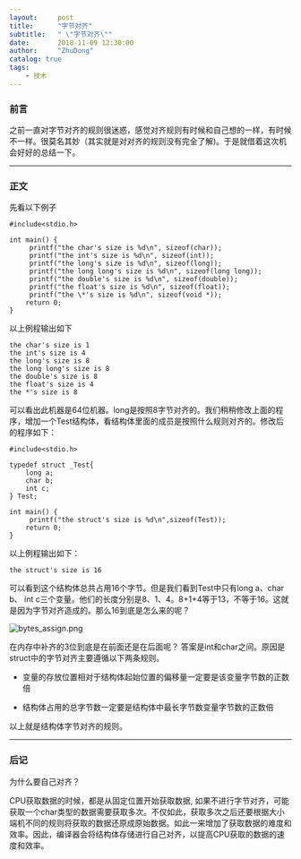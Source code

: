 ```yaml
---
layout:     post
title:      "字节对齐"
subtitle:   " \"字节对齐\""
date:       2018-11-09 12:30:00
author:     "ZhuDong"
catalog: true
tags:
    - 技术
---
```


### 前言
之前一直对字节对齐的规则很迷惑，感觉对齐规则有时候和自己想的一样，有时候不一样。很莫名其妙（其实就是对对齐的规则没有完全了解)。于是就借着这次机会好好的总结一下。

---

### 正文
先看以下例子

```
#include<stdio.h>

int main() {
	 printf("the char's size is %d\n", sizeof(char));
	 printf("the int's size is %d\n", sizeof(int));
	 printf("the long's size is %d\n", sizeof(long));
	 printf("the long long's size is %d\n", sizeof(long long));
	 printf("the double's size is %d\n", sizeof(double));
	 printf("the float's size is %d\n", sizeof(float));
	 printf("the \*'s size is %d\n", sizeof(void *));
    return 0;
}
```

以上例程输出如下

```
the char's size is 1
the int's size is 4
the long's size is 8
the long long's size is 8
the double's size is 8
the float's size is 4
the *'s size is 8
```
可以看出此机器是64位机器。long是按照8字节对齐的。我们稍稍修改上面的程序，增加一个Test结构体，看结构体里面的成员是按照什么规则对齐的。修改后的程序如下：

```
#include<stdio.h>

typedef struct _Test{
    long a;
    char b;
    int c;
} Test;

int main() {
	 printf("the struct's size is %d\n",sizeof(Test));
    return 0;
}
```
以上例程输出如下：

```
the struct's size is 16
```

可以看到这个结构体总共占用16个字节。但是我们看到Test中只有long a、char b、 int c三个变量。他们的长度分别是8、1、4。8+1+4等于13，不等于16。这就是因为字节对齐造成的。那么16到底是怎么来的呢？

![bytes_assign.png](https://zhudong.site/img/bytes_assign.png)

在内存中补齐的3位到底是在前面还是在后面呢？ 答案是int和char之间。原因是struct中的字节对齐主要遵循以下两条规则。

- 变量的存放位置相对于结构体起始位置的偏移量一定要是该变量字节数的正数倍

- 结构体占用的总字节数一定要是结构体中最长字节数变量字节数的正数倍

以上就是结构体字节对齐的规则。

---

### 后记

为什么要自己对齐？

CPU获取数据的时候，都是从固定位置开始获取数据, 如果不进行字节对齐，可能获取一个char类型的数据需要获取多次。不仅如此，获取多次之后还要根据大小端机不同的规则将获取的数据还原成原始数据。如此一来增加了获取数据的难度和效率。因此，编译器会将结构体存储进行自己对齐，以提高CPU获取的数据的速度和效率。

